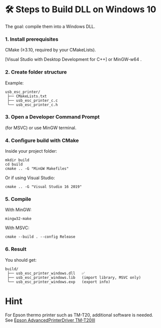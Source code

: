 # 🛠 Steps to Build DLL on Windows 10

The goal: compile them into a Windows DLL.

###  1. Install prerequisites

CMake
 (≥3.10, required by your CMakeLists).

[Visual Studio with Desktop Development for C++] or MinGW-w64
.

###  2. Create folder structure

Example:

```
usb_esc_printer/
 ├── CMakeLists.txt
 ├── usb_esc_printer_c.c
 └── usb_esc_printer_c.h
```

### 3. Open a Developer Command Prompt

(for MSVC) or use MinGW terminal.

### 4. Configure build with CMake

Inside your project folder:

```
mkdir build
cd build
cmake .. -G "MinGW Makefiles"
```

Or if using Visual Studio:
```
cmake .. -G "Visual Studio 16 2019"
```
### 5. Compile

With MinGW:
```
mingw32-make
```

With MSVC:
```
cmake --build . --config Release
```
### 6. Result

You should get:
```
build/
 ├── usb_esc_printer_windows.dll   ✅
 ├── usb_esc_printer_windows.lib   (import library, MSVC only)
 └── usb_esc_printer_windows.exp   (export info)
 ```

 # Hint

 For Epson thermo printer such as TM-T20, additional software is needed.
 See [Epson AdvancedPrinterDriver TM-T20III](https://ftp.epson.com/drivers/pos/APD_607R1_T20III_WM.exe)